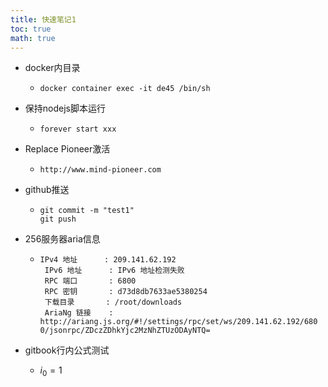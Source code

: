```yaml
---
title: 快速笔记1
toc: true
math: true
---
```


- docker内目录

  - ```shell
    docker container exec -it de45 /bin/sh
    ```

- 保持nodejs脚本运行

  - ```shell
    forever start xxx
    ```
  
- Replace Pioneer激活

  - ```shell
    http://www.mind-pioneer.com
    ```

- github推送

  - ```shell
    git commit -m "test1"
    git push
    ```

- 256服务器aria信息

  - ```shell
    IPv4 地址      : 209.141.62.192
     IPv6 地址      : IPv6 地址检测失败
     RPC 端口       : 6800
     RPC 密钥       : d73d8db7633ae5380254
     下载目录       : /root/downloads
     AriaNg 链接    : http://ariang.js.org/#!/settings/rpc/set/ws/209.141.62.192/680
    0/jsonrpc/ZDczZDhkYjc2MzNhZTUzODAyNTQ=
    ```

- gitbook行内公式测试
  - $i_{0}=1$
  